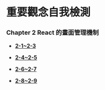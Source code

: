 # 重要觀念自我檢測

### Chapter 2 React 的畫面管理機制

- **[2-1~2-3](./2-1~2-3.md)**

- **[2-4~2-5](./2-4~2-5.md)**

- **[2-6~2-7](./2-6~2-7.md)**

- **[2-8~2-9](./2-8~2-9.md)**
